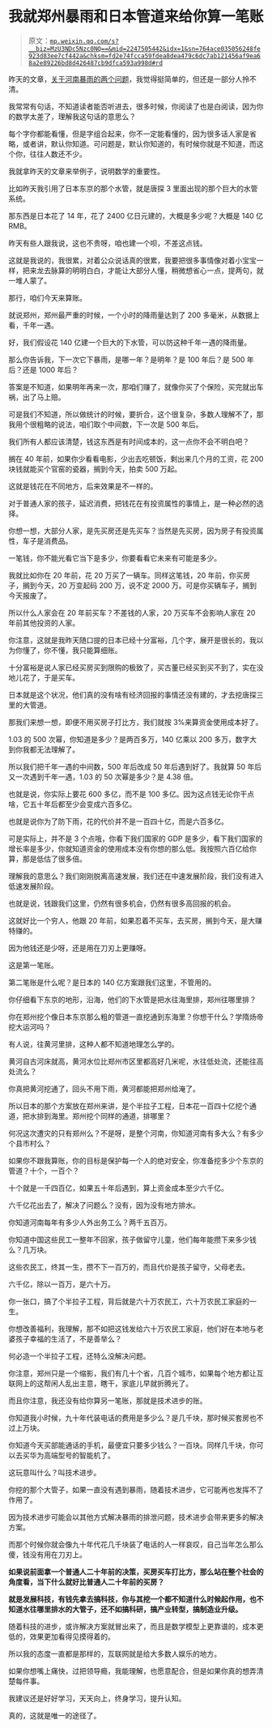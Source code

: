 # 我就郑州暴雨和日本管道来给你算一笔账

> 原文：[`mp.weixin.qq.com/s?__biz=MzU3NDc5Nzc0NQ==&mid=2247505442&idx=1&sn=764ace035056248fe923d83ee7cf442a&chksm=fd2e74fcca59fdea8dea479c6dc7ab121456af9ea68a2e89226bd8d426487cb9dfca593a998d#rd`](http://mp.weixin.qq.com/s?__biz=MzU3NDc5Nzc0NQ==&mid=2247505442&idx=1&sn=764ace035056248fe923d83ee7cf442a&chksm=fd2e74fcca59fdea8dea479c6dc7ab121456af9ea68a2e89226bd8d426487cb9dfca593a998d#rd)

昨天的文章，[关于河南暴雨的两个问题](http://mp.weixin.qq.com/s?__biz=MzU3NDc5Nzc0NQ==&mid=2247505432&idx=1&sn=a4a596aef0a845f5f2437388340cb6b7&chksm=fd2e74c6ca59fdd0cd1056347ff07f9261238b91365976f44c683e3b04e1ffcc104518df91ca&scene=21#wechat_redirect)，我觉得挺简单的，但还是一部分人拎不清。 

我常常有句话，不知道读者能否听进去，很多时候，你阅读了也是白阅读，因为你的数学太差了，理解我这句话的意思么？ 

每个字你都能看懂，但是字组合起来，你不一定能看懂的，因为很多话人家是省略，或者讲，默认你知道。可问题是，默认你知道的，有时候你就是不知道，而这个你，往往人数还不少。

我就拿昨天的文章来举例子，说明数学的重要性。 

比如昨天我引用了日本东京的那个水管，就是唐探 3 里面出现的那个巨大的水管系统。

那东西是日本花了 14 年，花了 2400 亿日元建的，大概是多少呢？大概是 140 亿 RMB。

昨天有些人跟我说，这也不贵呀，咱也建一个呗，不差这点钱。

这就是我说的，我很累，对着公众说话真的很累，我要把很多事情像对着小宝宝一样，把来龙去脉算的明明白白，才能让大部分人懂，稍微想省心一点，提两句，就一堆人蒙了。

那行，咱们今天来算账。 

就说郑州，郑州最严重的时候，一个小时的降雨量达到了 200 多毫米，从数据上看，千年一遇。 

好，我们假设花 140 亿建一个巨大的下水管，可以防这种千年一遇的降雨量。 

那么你告诉我，下一次它下暴雨，是哪一年？是明年？是 100 年后？是 500 年后？还是 1000 年后？

答案是不知道，如果明年再来一次，那咱们赚了，就像你买了个保险，买完就出车祸，出了马上赔。

可是我们不知道，所以做统计的时候，要折合，这个很复杂，多数人理解不了，那我用个很粗略的说法，咱们取个中间数，下一次是 500 年后。

我们所有人都应该清楚，钱这东西是有时间成本的，这一点你不会不明白吧？ 

搁在 40 年前，如果你少看看电影，少出去吃顿饭，剩出来几个月的工资，花 200 块钱就能买个官窑的瓷器，搁到今天，拍卖 500 万起。

这就是钱花在不同地方，后来效果是不一样的。 

对于普通人家的孩子，延迟消费，把钱花在有投资属性的事情上，是一种必然的选择。 

你想一想，大部分人家，是先买房还是先买车？当然是先买房，因为房子有投资属性，车子是消费品。

一笔钱，你不能光看它当下是多少，你要看看它未来有可能是多少。

我就比如你在 20 年前，花 20 万买了一辆车。同样这笔钱，20 年前，你买房子，搁到今天，20 万变起码 200 万，说不定 2000 万。可是你买辆车子，搁到今天报废了。

所以什么人家会在 20 年前买车？不差钱的人家，20 万买车不会影响人家在 20 年前其他投资的人家。 

你注意，这就是我昨天随口提的日本已经十分富裕，几个字，展开是很长的，我以为你懂了，你不懂，我只能算细账。 

十分富裕是说人家已经买房买到限购的极致了，买古董已经买到买不到了，实在没地儿花了，于是买车。

日本就是这个状况，他们真的没有啥有经济回报的事情还没有建的，才去挖唐探三里的大管道。

那我们来想一想，即便不用买房子打比方，我们就按 3%来算资金使用成本好了。 

1.03 的 500 次幂，你知道是多少？是两百多万，140 亿乘以 200 多万，数字大到你我都无法理解了。

所以我们把千年一遇的中间数，500 年后改成 50 年后遇到好了。我就算 50 年后又一次遇到千年一遇，1.03 的 50 次幂是多少？是 4.38 倍。

也就是说，你实际上要花 600 多亿，而不是 100 多亿。因为这点钱无论你干点啥，它五十年后都至少会变成六百多亿。

也就是说你为了防下雨，花的代价并不是一百四十亿，而是六百多亿。 

可是实际上，并不是 3 个点哦，你看下我们国家的 GDP 是多少，看下我们国家的增长率是多少，你就知道资金的使用成本没有你想的那么低。我按照六百亿给你算，那是低估了很多倍。 

理解我的意思么？我们刚刚脱离高速发展，我们还在中速发展阶段，我们没有进入低速发展阶段。

也就是说，钱跟我们这里，仍然有很多机会，仍然有很多高回报的机会。 

这就好比一个穷人，他跟 20 年前，如果忍着不买车，去买房，搁到今天，是大赚特赚的。

因为他钱还是少呀，还是用在刀刃上更赚呀。 

这是第一笔账。

第二笔账是什么呢？是日本的 140 亿方案跟我们这里，不管用的。

你仔细看下东京的地形，沿海，他们的下水管是把水往海里排，郑州往哪里排？

你在郑州挖个像日本东京那么粗的管道一直挖通到东海里？你想干什么？学隋炀帝挖大运河吗？ 

有人说，往黄河里排，这种人都不知道地理怎么学的。 

黄河自古河床就高，黄河水位比郑州市区里都高好几米呢，水往低处流，还能往高处流么？

你真把黄河挖通了，回头不用下雨，黄河都能把郑州给淹了。 

所以日本的那个方案放在郑州来讲，是个半拉子工程，日本花一百四十亿挖个通道，把水排到海里。郑州挖个同样的通道，排哪里？

何况这次遭灾的只有郑州么？不是呀，是整个河南，你知道河南有多大么？有多少个县市村么？ 

如果你不跟我算账，你的目标是保护每一个人的绝对安全，你准备挖多少个东京的管道？十个，一百个？

十个就是一千四百亿，如果五十年后遇到，算上资金成本至少六千亿。 

六千亿花出去了，解决了问题么？没有，因为没有地方排水。 

你知道河南每年有多少人外出务工么？两千五百万。 

你知道中国这些民工一整年不回家，孩子做留守儿童，他们每年能攒下来多少钱么？几万块。

这些农民工，终其一生，攒不下一百万的，而且代价是孩子留守，父母老去。 

六千亿，除以一百万，是六十万。 

你一张口，搞了个半拉子工程，背后就是六十万农民工，六十万农民工家庭的一生。 

你想改善福利，我理解，那不如把这钱发给六十万农民工家庭，他们好在本地与老婆孩子幸福的生活了，不是善举么？ 

何必造一个半拉子工程，还特么没解决问题。

你注意，郑州只是一个缩影，我们有几十个省，几百个城市，如果每个地方都让互联网上的这帮闲人乱出主意，瞎干，家底儿早就折腾光了。 

而且你注意，我还没有给你算另一笔账，那就是技术进步的账。

你知道我小时候，九十年代装电话的费用是多少么？是几千块，那时候买套房也不过上万块。 

你知道今天买部能通话的手机，最便宜只要多少钱么？一百块。同样几千块，你可以去买华为高端型号的智能机了。

这玩意叫什么？叫技术进步。 

你挖的那个大管子，如果一直没有遇到暴雨，随着技术进步，它可能再也发挥不了作用了。 

因为技术进步可能会以其他方式解决暴雨的排泄问题，技术进步会带来更多的解决方案。

而那个时候你就会像九十年代花几千块装了电话的人一样哀叹，自己当年怎么那么傻，钱没有用在刀刃上。

**如果说前面拿一个普通人二十年前的决策，买房买车打比方，那么站在整个社会的角度看，当下什么就好比普通人二十年前的买房？**

**就是发展科技，有钱先拿去搞科技，你与其挖一个都不知道什么时候起作用，也不知道水往哪里排水的大管子，还不如搞科研，搞产业转型，搞制造业升级。**

随着科技的进步，或许解决方案就冒出来了，而且是数学模型上更靠谱的，成本更低的，效果更加看得见摸得着的。

所以我的态度一直都是那样的，互联网就是给大多数人娱乐的地方。 

如果你想嘴上痛快，过把领导瘾，我能理解，也愿意配合，但是如果你真的想弄清楚每件事。

我建议还是好好学习，天天向上，终身学习，提升认知。

真的，这就是唯一的途径了。